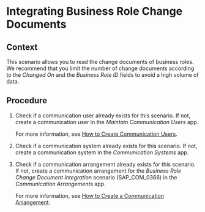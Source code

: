 <!-- loio64268285d910445582022d8ba4eb1811 -->

# Integrating Business Role Change Documents



<a name="loio64268285d910445582022d8ba4eb1811__IntegratingBusinessRoleChangeDocuments_context"/>

## Context

This scenario allows you to read the change documents of business roles. We recommend that you limit the number of change documents according to the *Changed On* and the *Business Role ID* fields to avoid a high volume of data.



<a name="loio64268285d910445582022d8ba4eb1811__TopicTitleInCamelCase_steps"/>

## Procedure

1.  Check if a communication user already exists for this scenario. If not, create a communication user in the *Maintain Communication Users* app.

    For more information, see [How to Create Communication Users](how-to-create-communication-users-0377ade.md).

2.  Check if a communication system already exists for this scenario. If not, create a communication system in the *Communication Systems* app.

3.  Check if a communication arrangement already exists for this scenario. If not, create a communication arrangement for the *Business Role Change Document Integration* scenario \(SAP\_COM\_0366\) in the *Communication Arrangements* app.

    For more information, see [How to Create a Communication Arrangement](how-to-create-a-communication-arrangement-a0771f6.md).


